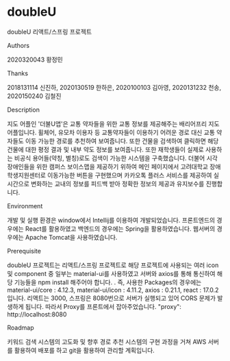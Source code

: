 # doubleU

doubleU 리액트/스프링 프로젝트

Authors

2020320043 황정민

Thanks

2018131114 신진하, 2020130519 한하은, 2020100103 김아영, 2020131232 천송, 2020150240 김철진

Description

지도 어플인 '더불U앱'은 교통 약자들을 위한 교통 정보를 제공해주는 배리어프리 지도 어플입니다. 휠체어, 유모차 이용자 등 교통약자들이 이용하기 어려운 경로 대신 교통 약자들도 이동 가능한 경로를 추천하여 보여줍니다. 또한 건물을 검색하여 클릭하면 해당 건물에 대한 평정 결과 및 내부 약도 정보를 보여줍니다. 또한 재학생들이 실제로 사용하는 비공식 용어들(약칭, 별칭)로도 검색이 가능한 시스템을 구축했습니다.
더불어 시각장애인들을 위한 캠퍼스 보이스맵을 제공하기 위하여 메인 페이지에서 고려대학교 장애 학생지원센터로 이동가능한 버튼을 구현했으며 카카오톡 플러스 서비스를 제공하여 실시간으로 변화하는 교내의 정보를 피드백 받아 정확한 정보의 제공과 유지보수를 진행합니다. 

Environment

개발 및 실행 환경은 window에서 Intellij를 이용하여 개발되었습니다.
프론트엔드의 경우에는 React를 활용하였고 백엔드의 경우에는 Spring을 활용하였습니다. 웹서버의 경우에는 Apache Tomcat을 사용하였습니다. 

Prerequisite

doubleU 프로젝트는 리액트/스프링 프로젝트로 해당 프로젝트에 사용되는 여러 icon 및 component 중 일부는 material-ui를 사용하였고 서버와 axios를 통해 통신하여 해당 기능들을 npm install 해주어야 합니다. . 즉, 사용한 Packages의 경우에는 material-ui/core : 4.12.3, material-ui/icon : 4.11.2, axios : 0.21.1, react : 17.0.2 입니다. 리액트는 3000, 스프링은 8080번으로 서버가 실행되고 있어 CORS 문제가 발생하게 됩니다. 따라서 Proxy를 프론트에서 잡아주었습니다. "proxy": http://localhost:8080

Roadmap

키워드 검색 시스템의 고도화 및 향후 경로 추천 시스템의 구현 과정을 거쳐 AWS 서버를 활용하여 배포를 하고 git을 활용하여 관리할 계획입니다. 
